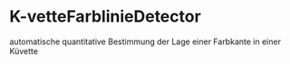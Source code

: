 # K-vetteFarblinieDetector
automatische quantitative Bestimmung der Lage einer Farbkante in einer Küvette
